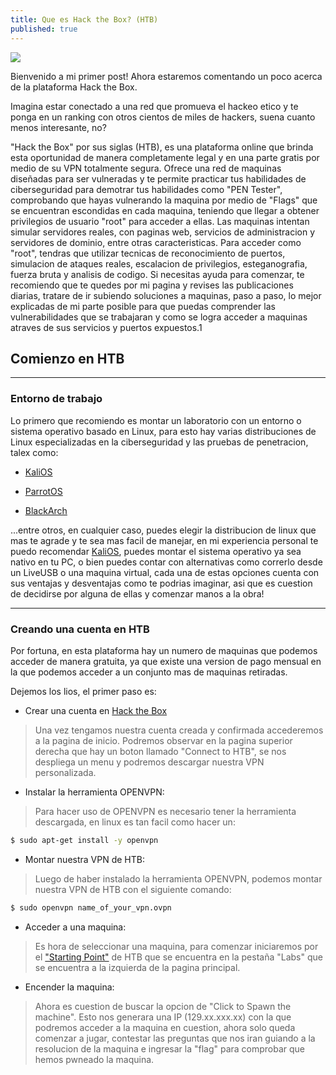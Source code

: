 ```yaml
---
title: Que es Hack the Box? (HTB) 
published: true
---
```


![](https://miro.medium.com/max/768/0*-GfTVaLBRBhA1SAZ.png)


Bienvenido a mi primer post!
Ahora estaremos comentando un poco acerca de la plataforma Hack the Box.

Imagina estar conectado a una red que promueva el hackeo etico y te ponga en un ranking con otros cientos de miles de hackers, suena cuanto menos interesante, no?

"Hack the Box" por sus siglas (HTB), es una plataforma online que brinda esta oportunidad de manera completamente legal y en una parte gratis por medio de su VPN totalmente segura.
Ofrece una red de maquinas diseñadas para ser vulneradas y te permite practicar tus habilidades de ciberseguridad para demotrar tus habilidades como "PEN Tester", comprobando que hayas vulnerando la maquina por medio de "Flags" que se encuentran escondidas en cada maquina, teniendo que llegar a obtener privilegios de usuario "root" para acceder a ellas. Las maquinas intentan simular servidores reales, con paginas web, servicios de administracion y servidores de dominio, entre otras caracteristicas. Para acceder como "root", tendras que utilizar tecnicas de reconocimiento de puertos, simulacion de ataques reales, escalacion de privilegios, esteganografia, fuerza bruta y analisis de codigo. Si necesitas ayuda para comenzar, te recomiendo que te quedes por mi pagina y revises las publicaciones diarias, tratare de ir subiendo soluciones a maquinas, paso a paso, lo mejor explicadas de mi parte posible para que puedas comprender las vulnerabilidades que se trabajaran y como se logra acceder a maquinas atraves de sus servicios y puertos expuestos.1



## [](#header-2) Comienzo en HTB
* * *
### [](#header-3) Entorno de trabajo


Lo primero que recomiendo es montar un laboratorio con un entorno o sistema operativo basado en Linux, para esto hay varias distribuciones de Linux especializadas en la ciberseguridad y las pruebas de penetracion, talex como:


* [KaliOS](https://www.kali.org/)


* [ParrotOS](https://www.parrotsec.org/)


* [BlackArch](https://blackarch.org/)

...entre otros, en cualquier caso, puedes elegir la distribucion de linux que mas te agrade y te sea mas facil de manejar, en mi experiencia personal te puedo recomendar [KaliOS](https://www.kali.org/), puedes montar el sistema operativo ya sea nativo en tu PC, o bien puedes contar con alternativas como correrlo desde un LiveUSB o una maquina virtual, cada una de estas opciones cuenta con sus ventajas y desventajas como te podrias imaginar, asi que es cuestion de decidirse por alguna de ellas y comenzar manos a la obra!



* * *
### [](#header-3) Creando una cuenta en HTB


Por fortuna, en esta plataforma hay un numero de maquinas que podemos acceder de manera gratuita, ya que existe una version de pago mensual en la que podemos acceder a un conjunto mas de maquinas retiradas.

Dejemos los lios, el primer paso es:
* Crear una cuenta en [Hack the Box](https://app.hackthebox.com/login)
> Una vez tengamos nuestra cuenta creada y confirmada accederemos a la pagina de inicio. Podremos observar en la pagina superior derecha que hay un boton llamado "Connect to HTB", se nos despliega un menu y podremos descargar nuestra VPN personalizada.

* Instalar la herramienta OPENVPN:
> Para hacer uso de OPENVPN es necesario tener la herramienta descargada, en linux es tan facil como hacer un:


```bash
$ sudo apt-get install -y openvpn
```
* Montar nuestra VPN de HTB:
> Luego de haber instalado la herramienta OPENVPN, podemos montar nuestra VPN de HTB con el siguiente comando:


```bash
$ sudo openvpn name_of_your_vpn.ovpn
```


* Acceder a una maquina:
> Es hora de seleccionar una maquina, para comenzar iniciaremos por el ["Starting Point"](https://app.hackthebox.com/starting-point) de HTB que se encuentra en la pestaña "Labs" que se encuentra a la izquierda de la pagina principal.

* Encender la maquina:
> Ahora es cuestion de buscar la opcion de "Click to Spawn the machine". Esto nos generara una IP (129.xx.xxx.xx) con la que podremos acceder a la maquina en cuestion, ahora solo queda comenzar a jugar, contestar las preguntas que nos iran guiando a la resolucion de la maquina e ingresar la "flag" para comprobar que hemos pwneado la maquina.
